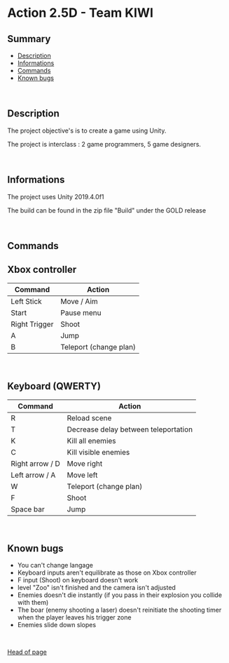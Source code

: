# **Action 2.5D - Team KIWI**

## **Summary**
- [Description](#Description)
- [Informations](#Informations)
- [Commands](#Commands)
- [Known bugs](#Known%20bugs)

<br>

## **Description**

The project objective's is to create a game using Unity. </p>
The project is interclass : 2 game programmers, 5 game designers.

<br>

## **Informations**

The project uses Unity 2019.4.0f1 </p>

The build can be found in the zip file "Build" under the GOLD release

<br>

## **Commands**

Xbox controller
---
Command         | Action
-------         | ------
Left Stick      | Move / Aim
Start           | Pause menu
Right Trigger   | Shoot
A               | Jump
B               | Teleport (change plan)

<br>

Keyboard (QWERTY)
---
Command               | Action
-------               | ------
R                     | Reload scene
T                     | Decrease delay between teleportation
K                     | Kill all enemies
C                     | Kill visible enemies
Right arrow / D       | Move right
Left arrow / A        | Move left
W                     | Teleport (change plan)
F                     | Shoot
Space bar             | Jump
 
<br>

## **Known bugs**

- You can't change langage
- Keyboard inputs aren't equilibrate as those on Xbox controller
- F input (Shoot) on keyboard doesn't work
- level "Zoo" isn't finished and the camera isn't adjusted
- Enemies doesn't die instantly (if you pass in their explosion you collide with them)
- The boar (enemy shooting a laser) doesn't reinitiate the shooting timer when the player leaves his trigger zone
- Enemies slide down slopes

<br>

[Head of page](#Summary)
